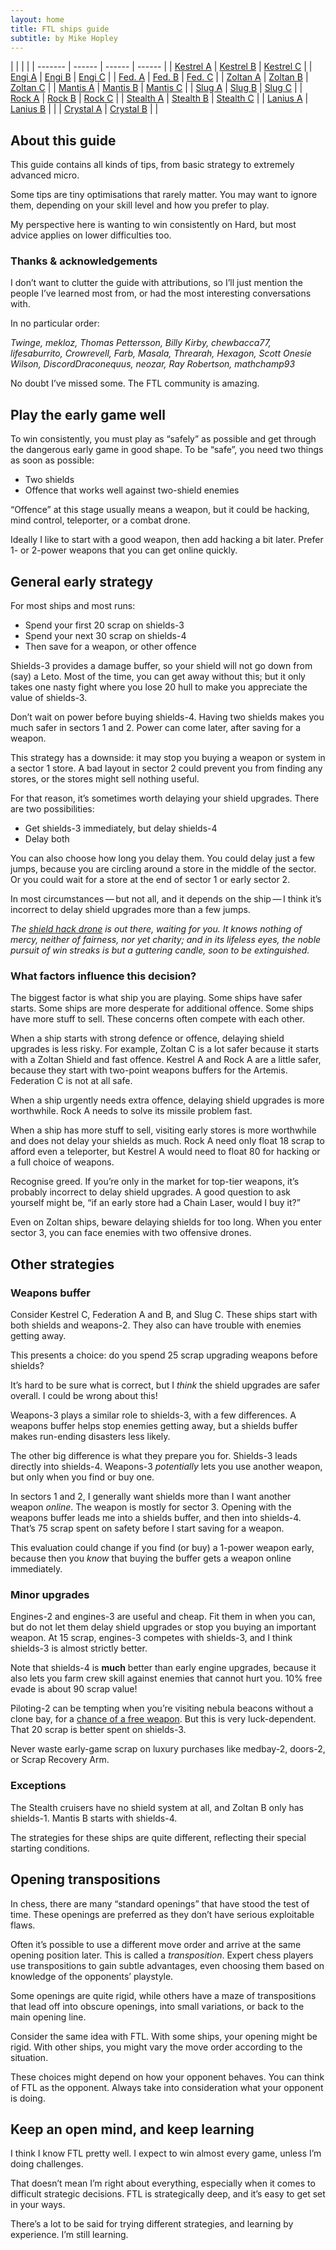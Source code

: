 ```yaml
---
layout: home
title: FTL ships guide
subtitle: by Mike Hopley
---
```


| | | |
| ------- | ------ | ------ | ------ |
| [Kestrel A](/kestrel-a) | [Kestrel B](/kestrel-b) | [Kestrel C](/kestrel-c) |
| [Engi A](/engi-a) | [Engi B](/engi-b) | [Engi C](/engi-c) |
| [Fed. A](/federation-a) | [Fed. B](/federation-b) | [Fed. C](/federation-c)                              |
| [Zoltan A](/zoltan-a) | [Zoltan B](/zoltan-b) | [Zoltan C](/zoltan-c) |
| [Mantis A](/mantis-a) | [Mantis B](/mantis-b) | [Mantis C](/mantis-c) |
| [Slug A](/slug-a) | [Slug B](/slug-b) | [Slug C](/slug-c) |
| [Rock A](/rock-a) | [Rock B](/rock-b) | [Rock C](/rock-c) |
| [Stealth A](/stealth-a) | [Stealth B](/stealth-b) | [Stealth C](/stealth-c) |
| [Lanius A](/lanius-a) | [Lanius B](/lanius-b) |  |
| [Crystal A](/crystal-a) | [Crystal B](/crystal-b) | |

## About this guide

This guide contains all kinds of tips, from basic strategy to extremely advanced micro.

Some tips are tiny optimisations that rarely matter. You may want to ignore them, depending on your skill level and how you prefer to play.

My perspective here is wanting to win consistently on Hard, but most advice applies on lower difficulties too.

### Thanks &amp; acknowledgements

I don’t want to clutter the guide with attributions, so I’ll just mention the people I’ve learned most from, or had the most interesting conversations with.

In no particular order:

*Twinge, mekloz, Thomas Pettersson, Billy Kirby, chewbacca77, lifesaburrito, Crowrevell, Farb, Masala, Threarah, Hexagon, Scott Onesie Wilson, DiscordDraconequus, neozar, Ray Robertson, mathchamp93*

No doubt I’ve missed some. The FTL community is amazing.


## Play the early game well

To win consistently, you must play as “safely” as possible and get through the dangerous early game in good shape. To be “safe”, you need two things as soon as possible:

* Two shields
* Offence that works well against two-shield enemies

“Offence” at this stage usually means a weapon, but it could be hacking, mind control, teleporter, or a combat drone.

Ideally I like to start with a good weapon, then add hacking a bit later.  Prefer 1- or 2-power weapons that you can get online quickly.


## General early strategy

For most ships and most runs:

* Spend your first 20 scrap on shields-3
* Spend your next 30 scrap on shields-4
* Then save for a weapon, or other offence

Shields-3 provides a damage buffer, so your shield will not go down from (say) a Leto. Most of the time, you can get away without this; but it only takes one nasty fight where you lose 20 hull to make you appreciate the value of shields-3.

Don’t wait on power before buying shields-4. Having two shields makes you much safer in sectors 1 and 2. Power can come later, after saving for a weapon.

This strategy has a downside: it may stop you buying a weapon or system in a sector 1 store. A bad layout in sector 2 could prevent you from finding any stores, or the stores might sell nothing useful.

For that reason, it’s sometimes worth delaying your shield upgrades. There are two possibilities:

* Get shields-3 immediately, but delay shields-4
* Delay both

You can also choose how long you delay them. You could delay just a few jumps, because you are circling around a store in the middle of the sector. Or you could wait for a store at the end of sector 1 or early sector 2.

In most circumstances&thinsp;&mdash;&thinsp;but not all, and it depends on the ship&thinsp;&mdash;&thinsp;I think it’s incorrect to delay shield upgrades more than a few jumps.

*The [shield hack drone](https://ftl.fandom.com/wiki/Rebel_AI_Scout_carrying_Shield_Virus) is out there, waiting for you. It knows nothing of mercy, neither of fairness, nor yet charity; and in its lifeless eyes, the noble pursuit of win streaks is but a guttering candle, soon to be extinguished.*

### What factors influence this decision?

The biggest factor is what ship you are playing. Some ships have safer starts. Some ships are more desperate for additional offence. Some ships have more stuff to sell. These concerns often compete with each other.

When a ship starts with strong defence or offence, delaying shield upgrades is less risky. For example, Zoltan C is a lot safer because it starts with a Zoltan Shield and fast offence. Kestrel A and Rock A are a little safer, because they start with two-point weapons buffers for the Artemis. Federation C is not at all safe.

When a ship urgently needs extra offence, delaying shield upgrades is more worthwhile. Rock A needs to solve its missile problem fast.

When a ship has more stuff to sell, visiting early stores is more worthwhile and does not delay your shields as much. Rock A need only float 18 scrap to afford even a teleporter, but Kestrel A would need to float 80 for hacking or a full choice of weapons.

Recognise greed. If you’re only in the market for top-tier weapons, it’s probably incorrect to delay shield upgrades. A good question to ask yourself might be, “if an early store had a Chain Laser, would I buy it?”

Even on Zoltan ships, beware delaying shields for too long. When you enter sector 3, you can face enemies with two offensive drones.


## Other strategies

<h3 id="weapons-buffer">Weapons buffer</h3>

Consider Kestrel C, Federation A and B, and Slug C. These ships start with both shields and weapons-2. They also can have trouble with enemies getting away.

This presents a choice: do you spend 25 scrap upgrading weapons before shields?

It’s hard to be sure what is correct, but I *think* the shield upgrades are safer overall. I could be wrong about this!

Weapons-3 plays a similar role to shields-3, with a few differences. A weapons buffer helps stop enemies getting away, but a shields buffer makes run-ending disasters less likely.

The other big difference is what they prepare you for. Shields-3 leads directly into shields-4. Weapons-3 *potentially* lets you use another weapon, but only when you find or buy one.

In sectors 1 and 2, I generally want shields more than I want another weapon *online*. The weapon is mostly for sector 3. Opening with the weapons buffer leads me into a shields buffer, and then into shields-4. That’s 75 scrap spent on safety before I start saving for a weapon.

This evaluation could change if you find (or buy) a 1-power weapon early, because then you *know* that buying the buffer gets a weapon online immediately.

### Minor upgrades

Engines-2 and engines-3 are useful and cheap. Fit them in when you can, but do not let them delay shield upgrades or stop you buying an important weapon. At 15 scrap, engines-3 competes with shields-3, and I think shields-3 is almost strictly better.

Note that shields-4 is **much** better than early engine upgrades, because it also lets you farm crew skill against enemies that cannot hurt you. 10% free evade is about 90 scrap value!

Piloting-2 can be tempting when you’re visiting nebula beacons without a clone bay, for a [chance of a free weapon](http://ftl.wikia.com/wiki/Plasma_Storm_Incapacitated_Ships). But this is very luck-dependent. That 20 scrap is better spent on shields-3.

Never waste early-game scrap on luxury purchases like medbay-2, doors-2, or Scrap Recovery Arm.


### Exceptions

The Stealth cruisers have no shield system at all, and Zoltan B only has shields-1. Mantis B starts with shields-4.

The strategies for these ships are quite different, reflecting their special starting conditions.

## Opening transpositions

In chess, there are many “standard openings” that have stood the test of time. These openings are preferred as they don’t have serious exploitable flaws.

Often it’s possible to use a different move order and arrive at the same opening position later. This is called a *transposition*. Expert chess players use transpositions to gain subtle advantages, even choosing them based on knowledge of the opponents’ playstyle.

Some openings are quite rigid, while others have a maze of transpositions that lead off into obscure openings, into small variations, or back to the main opening line.

Consider the same idea with FTL. With some ships, your opening might be rigid. With other ships, you might vary the move order according to the situation.

These choices might depend on how your opponent behaves. You can think of FTL as the opponent. Always take into consideration what your opponent is doing.

## Keep an open mind, and keep learning

I think I know FTL pretty well. I expect to win almost every game, unless I’m doing challenges.

That doesn’t mean I’m right about everything, especially when it comes to difficult strategic decisions. FTL is strategically deep, and it’s easy to get set in your ways.

There’s a lot to be said for trying different strategies, and learning by experience. I’m still learning.